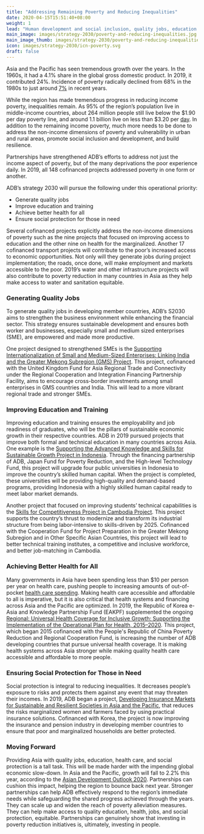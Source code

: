 ```yaml
---
title: "Addressing Remaining Poverty and Reducing Inequalities"
date: 2020-04-15T15:51:40+08:00
weight: 1
lead: "Human development and social inclusion, quality jobs, education and training, better health, social protection"
main_image: images/strategy-2030/poverty-and-reducing-inequalities.jpg
main_image_thumb: images/strategy-2030/poverty-and-reducing-inequalities-th.jpg
icon: images/strategy-2030/icn-poverty.svg
draft: false
---
```

Asia and the Pacific has seen tremendous growth over the years. In the 1960s, it had a 4.1% share in the global gross domestic product. In 2019, it contributed 24%. Incidence of poverty radically declined from 68% in the 1980s to just around [7%](https://www.adb.org/sites/default/files/publication/549191/asias-journey-prosperity.pdf) in recent years. 

While the region has made tremendous progress in reducing income poverty, inequalities remain. As 95% of the region’s population live in middle-income countries, about 264 million people still live below the $1.90 per day poverty line, and around 1.1 billion live on less than $3.20 per [day](https://www.adb.org/sites/default/files/institutional-document/495951/strategy-2030-op1-poverty-inequalities.pdf).  In addition to the remaining income poverty, much more needs to be done to address the non-income dimensions of poverty and vulnerability in urban and rural areas, promote social inclusion and development, and build resilience. 

Partnerships have strengthened ADB’s efforts to address not just the income aspect of poverty, but of the many deprivations the poor experience daily. In 2019, all 148 cofinanced projects addressed poverty in one form or another. 

<div class="dr-s2030-box">
    <p>ADB’s strategy 2030 will pursue the following under this operational priority:</p>
    <ul>
        <li>Generate quality jobs</li>
        <li>Improve education and training</li>
        <li>Achieve better health for all</li>
        <li>Ensure social protection for those in need</li>
    </ul>
</div>

Several cofinanced projects explicitly address the non-income dimensions of poverty such as the nine projects that focused on improving access to education and the other nine on health for the marginalized. Another 17 cofinanced transport projects will contribute to the poor’s increased access to economic opportunities. Not only will they generate jobs during project implementation; the roads, once done, will make employment and markets accessible to the poor. 2019’s water and other infrastructure projects will also contribute to poverty reduction in many countries in Asia as they help make access to water and sanitation equitable. 

### Generating Quality Jobs

To generate quality jobs in developing member countries, ADB’s S2030 aims to strengthen the business environment while enhancing the financial sector. This strategy ensures sustainable development and ensures both worker and businesses, especially small and medium sized enterprises (SME), are empowered and made more productive. 

One project designed to strengthened SMEs is the [Supporting Internationalization of Small and Medium-Sized Enterprises: Linking India and the Greater Mekong Subregion (GMS) Project](https://www.adb.org/projects/53112-001/main#project-overview). This project, cofinanced with the United Kingdom Fund for Asia Regional Trade and Connectivity under the Regional Cooperation and Integration Financing Partnership Facility, aims to encourage cross-border investments among small enterprises in GMS countries and India. This will lead to a more vibrant regional trade and stronger SMEs. 

### Improving Education and Training

Improving education and training ensures the employability and job readiness of graduates, who will be the pillars of sustainable economic growth in their respective countries. ADB in 2019 pursued projects that improve both formal and technical education in many countries across Asia. One example is the [Supporting the Advanced Knowledge and Skills for Sustainable Growth Project in Indonesia](https://www.adb.org/projects/50395-007/main#project-overview). Through the financing partnership of ADB, Japan Fund for Poverty Reduction, and the High-level Technology Fund, this project will upgrade four public universities in Indonesia to improve the country’s skilled human capital. When the project is completed, these universities will be providing high-quality and demand-based programs, providing Indonesia with a highly skilled human capital ready to meet labor market demands. 

Another project that focused on improving students’ technical capabilities is the [Skills for Competitiveness Project in Cambodia Project](https://www.adb.org/projects/50394-001/main#project-overview). This project supports the country’s thrust to modernize and transform its industrial structure from being labor-intensive to skills-driven by 2025. Cofinanced with the Cooperation Fund for Project Preparation in the Greater Mekong Subregion and in Other Specific Asian Countries, this project will lead to better technical training institutes, a competitive and inclusive workforce, and better job-matching in Cambodia. 

### Achieving Better Health for All

Many governments in Asia have been spending less than $10 per person per year on health care, pushing people to increasing amounts  of out-of-pocket [health care spending](https://www.adb.org/sectors/health/issues/strengthening-health-systems-services). Making health care accessible and affordable to all is imperative, but it is also critical that health systems and financing across Asia and the Pacific are optimized. In 2019, the Republic of Korea e-Asia and Knowledge Partnership Fund (EAKPF) supplemented the ongoing [Regional: Universal Health Coverage for Inclusive Growth: Supporting the Implementation of the Operational Plan for Health, 2015–2020](https://www.adb.org/projects/49152-001/main#project-pds). This project, which began 2015 cofinanced with the People's Republic of China Poverty Reduction and Regional Cooperation Fund, is increasing the number of ADB developing countries that pursue universal health coverage. It is making health systems across Asia stronger while making quality health care accessible and affordable to more people. 

### Ensuring Social Protection for Those in Need

Social protection is integral to reducing inequalities. It decreases people’s exposure to risks and protects them against any event that may threaten their incomes. In 2019, ADB began a project, [Developing Insurance Markets for Sustainable and Resilient Societies in Asia and the Pacific](https://www.adb.org/projects/53134-001/main#project-documents), that reduces the risks marginalized women and farmers faced by using practical insurance solutions.  Cofinanced with Korea, the project is now improving the insurance and pension industry in developing member countries to ensure that poor and marginalized households are better protected.

### Moving Forward

Providing Asia with quality jobs, education, health care, and social protection is a tall task. This will be made harder with the impending global economic slow-down. In Asia and the Pacific, growth will fall to 2.2% this year, according to the [Asian Development Outlook 2020](https://www.adb.org/publications/asian-development-outlook-2020-innovation-asia). Partnerships can cushion this impact, helping the region to bounce back next year. Stronger partnerships can help ADB effectively respond to the region’s immediate needs while safeguarding the shared progress achieved through the years. They can scale up and widen the reach of poverty alleviation measures. They can help make access to quality education, health, jobs, and social protection, equitable. Partnerships can genuinely show that investing in poverty reduction initiatives is, ultimately, investing in people.